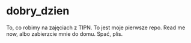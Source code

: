 # dobry_dzien
To, co robimy na zajęciach z TIPN. 
To jest moje pierwsze repo. 
Read me now, albo zabierzcie mnie do domu. Spać, plis.